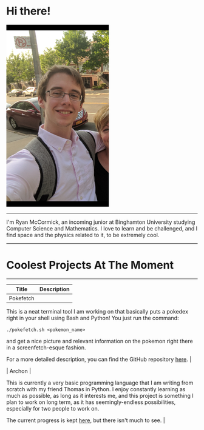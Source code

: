 # Hi there!
![Picture of me](images/brooklyn_small.png?raw=true "Big fat nerd")
____

I'm Ryan McCormick, an incoming junior at Binghamton University studying Computer Science and Mathematics. I love to learn and be challenged, and I find space and the physics related to it, to be extremely cool.

___

# Coolest Projects At The Moment
___
| Title      | Description |
| -----      | ----------- |
| Pokefetch  | 

This is a neat terminal tool I am working on that basically puts a pokedex right in your shell using Bash and Python!
You just run the command:
```
./pokefetch.sh <pokemon_name>
```
and get a nice picture and relevant information on the pokemon right there in a screenfetch-esque fashion.

For a more detailed description, you can find the GitHub repository [here](https://github.com/rmccorm4/Pokefetch). |

| Archon     | 

This is currently a very basic programming language that I am writing from scratch with my friend Thomas in Python.
I enjoy constantly learning as much as possible, as long as it interests me, and this project is something I plan to work
on long term, as it has seemingly-endless possibilities, especially for two people to work on.

The current progress is kept [here](https://github.com/rmccorm4/Archon), but there isn't much to see. |

